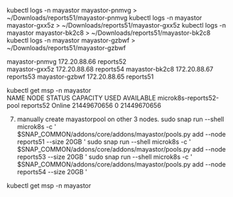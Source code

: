 

kubectl logs -n mayastor mayastor-pnmvg > ~/Downloads/reports51/mayastor-pnmvg
kubectl logs -n mayastor mayastor-gxx5z > ~/Downloads/reports51/mayastor-gxx5z
kubectl logs -n mayastor mayastor-bk2c8 > ~/Downloads/reports51/mayastor-bk2c8
kubectl logs -n mayastor mayastor-gzbwf > ~/Downloads/reports51/mayastor-gzbwf

mayastor-pnmvg 172.20.88.66   reports52   
mayastor-gxx5z 172.20.88.68   reports54 
mayastor-bk2c8 172.20.88.67   reports53 
mayastor-gzbwf 172.20.88.65   reports51 

kubectl get msp -n mayastor                  
NAME                      NODE        STATUS   CAPACITY      USED   AVAILABLE
microk8s-reports52-pool   reports52   Online   21449670656   0      21449670656


7. manually create mayastorpool on other 3 nodes.
sudo snap run --shell microk8s -c '
  $SNAP_COMMON/addons/core/addons/mayastor/pools.py add --node reports51 --size 20GB
'
sudo snap run --shell microk8s -c '
  $SNAP_COMMON/addons/core/addons/mayastor/pools.py add --node reports53 --size 20GB
'
sudo snap run --shell microk8s -c '
  $SNAP_COMMON/addons/core/addons/mayastor/pools.py add --node reports54 --size 20GB
'

kubectl get msp -n mayastor
